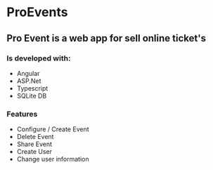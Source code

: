 # ProEvents
## Pro Event is a web app for sell online ticket's
### Is developed with:
- Angular
- ASP.Net
- Typescript
- SQLite DB

### Features
- Configure / Create Event
- Delete Event
- Share Event
- Create User
- Change user information
